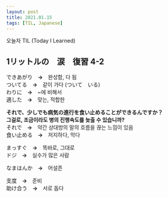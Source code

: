 ```yaml
---
layout: post
title: 2021.01.15
tags: [TIL, Japanese]
---
```


오늘자 TIL (Today I Learned)
## 1リットルの　涙　復習  4-2

できあがり　**→**　완성함, 다 됨  
ついてる　**→**　같이 가다 (ついて　いる)  
わりに　**→**　~에 비해서  
適した　**→**　맞는, 적합한

**それで、少しでも病気の進行を食い止めることができるんですか？**  
**그걸로, 조금이라도 병의 진행속도를 늦출 수 있습니까?**  
それで　**→**　약간 상대방의 말의 흐름을 끊는 느낌이 있음  
食い止める　**→**　저지하다, 막다

まっすぐ　**→**　똑바로, 그대로  
ドジ　**→**　실수가 많은 사람

なまはんか　**→**　어설픈

支度　**→**　준비  
助け合う　**→**　서로 돕다